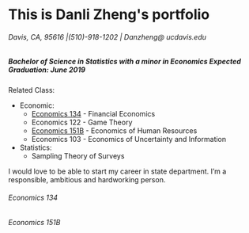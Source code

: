# This is Danli Zheng's portfolio
###### Davis, CA, 95616 |(510)-918-1202 | Danzheng@ ucdavis.edu
##### Bachelor of Science in Statistics with a minor in Economics Expected Graduation: June 2019


Related Class: 
- Economic: 
  * [Economics 134](######economics134) - Financial Economics
  * Economics 122 - Game Theory
  * [Economics 151B](######economics151b) - Economics of Human Resources
  * Economics 103 - Economics of Uncertainty and Information
- Statistics: 
  * Sampling Theory of Surveys
  

I would love to be able to start my career in state department. I’m a responsible, ambitious and hardworking person. 

###### Economics 134






###### Economics 151B  
